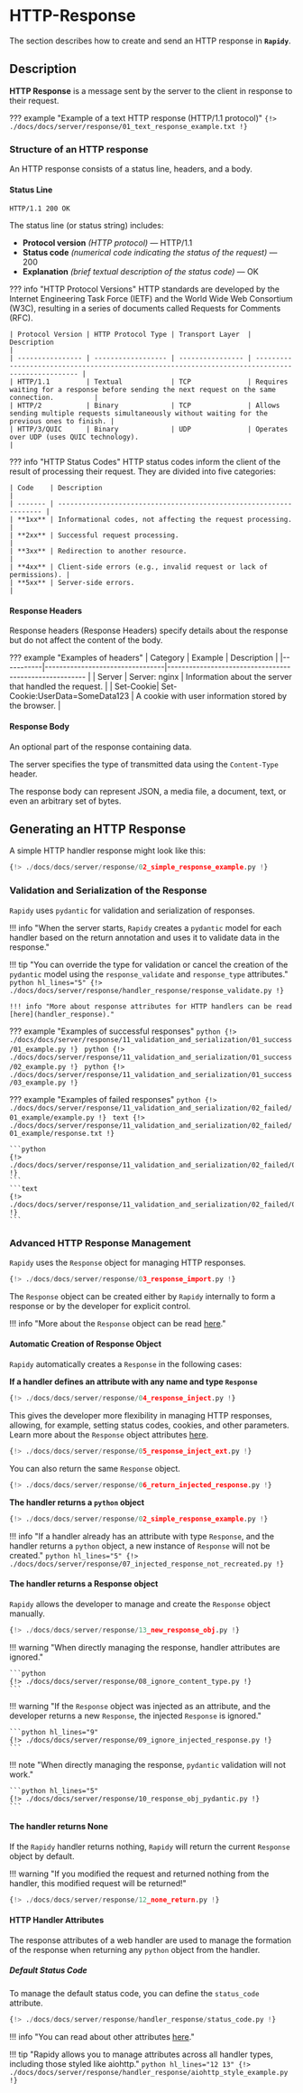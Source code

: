 # HTTP-Response
The section describes how to create and send an HTTP response in **`Rapidy`**.

## Description
**HTTP Response** is a message sent by the server to the client in response to their request.

??? example "Example of a text HTTP response (HTTP/1.1 protocol)"
    ```
    {!> ./docs/docs/server/response/01_text_response_example.txt !}
    ```

### Structure of an HTTP response
An HTTP response consists of a status line, headers, and a body.

#### Status Line
`HTTP/1.1 200 OK`

The status line (or status string) includes:

- **Protocol version** *(HTTP protocol)* — <span class="note-color">HTTP/1.1</span>
- **Status code** *(numerical code indicating the status of the request)* — <span class="green-color">200</span>
- **Explanation** *(brief textual description of the status code)* — OK

??? info "HTTP Protocol Versions"
    HTTP standards are developed by the Internet Engineering Task Force (IETF) and the World Wide Web Consortium (W3C), resulting in a series of documents called Requests for Comments (RFC).

    | Protocol Version | HTTP Protocol Type | Transport Layer  | Description                                                                                      |
    | ---------------- | ------------------ | ---------------- | ------------------------------------------------------------------------------------------------ |
    | HTTP/1.1         | Textual            | TCP              | Requires waiting for a response before sending the next request on the same connection.          |
    | HTTP/2           | Binary             | TCP              | Allows sending multiple requests simultaneously without waiting for the previous ones to finish. |
    | HTTP/3/QUIC      | Binary             | UDP              | Operates over UDP (uses QUIC technology).                                                        |

??? info "HTTP Status Codes"
    HTTP status codes inform the client of the result of processing their request. They are divided into five categories:

    | Code    | Description                                                        |
    | ------- | ------------------------------------------------------------------ |
    | **1xx** | Informational codes, not affecting the request processing.         |
    | **2xx** | Successful request processing.                                     |
    | **3xx** | Redirection to another resource.                                   |
    | **4xx** | Client-side errors (e.g., invalid request or lack of permissions). |
    | **5xx** | Server-side errors.                                                |

#### Response Headers
Response headers (Response Headers) specify details about the response but do not affect the content of the body.

??? example "Examples of headers"
    | Category  | Example                        | Description                                             |
    |-----------|---------------------------------|------------------------------------------------------- |
    | Server    | Server: nginx                   | Information about the server that handled the request. |
    | Set-Cookie| Set-Cookie:UserData=SomeData123 | A cookie with user information stored by the browser.  |

#### Response Body
An optional part of the response containing data.

The server specifies the type of transmitted data using the `Content-Type` header.

The response body can represent JSON, a media file, a document, text, or even an arbitrary set of bytes.

## Generating an HTTP Response
A simple HTTP handler response might look like this:
```python
{!> ./docs/docs/server/response/02_simple_response_example.py !}
```

### Validation and Serialization of the Response
`Rapidy` uses `pydantic` for validation and serialization of responses.

!!! info "When the server starts, `Rapidy` creates a `pydantic` model for each handler based on the return annotation and uses it to validate data in the response."

!!! tip "You can override the type for validation or cancel the creation of the `pydantic` model using the `response_validate` and `response_type` attributes."
    ```python hl_lines="5"
    {!> ./docs/docs/server/response/handler_response/response_validate.py !}
    ```

    !!! info "More about response attributes for HTTP handlers can be read [here](handler_response)."

??? example "Examples of successful responses"
    ```python
    {!> ./docs/docs/server/response/11_validation_and_serialization/01_success/01_example.py !}
    ```
    ```python
    {!> ./docs/docs/server/response/11_validation_and_serialization/01_success/02_example.py !}
    ```
    ```python
    {!> ./docs/docs/server/response/11_validation_and_serialization/01_success/03_example.py !}
    ```

??? example "Examples of failed responses"
    ```python
    {!> ./docs/docs/server/response/11_validation_and_serialization/02_failed/01_example/example.py !}
    ```
    ```text
    {!> ./docs/docs/server/response/11_validation_and_serialization/02_failed/01_example/response.txt !}
    ```

    ```python
    {!> ./docs/docs/server/response/11_validation_and_serialization/02_failed/02_example/example.py !}
    ```
    ```text
    {!> ./docs/docs/server/response/11_validation_and_serialization/02_failed/02_example/response.txt !}
    ```

### Advanced HTTP Response Management
`Rapidy` uses the `Response` object for managing HTTP responses.
```python
{!> ./docs/docs/server/response/03_response_import.py !}
```

The `Response` object can be created either by `Rapidy` internally to form a response or by the developer for explicit control.

!!! info "More about the `Response` object can be read [here](response_object)."

#### Automatic Creation of Response Object
`Rapidy` automatically creates a `Response` in the following cases:

**If a handler defines an attribute with any name and type `Response`**
```python
{!> ./docs/docs/server/response/04_response_inject.py !}
```

This gives the developer more flexibility in managing HTTP responses, allowing, for example, setting status codes, cookies, and other parameters.
Learn more about the `Response` object attributes [here](response_object/#_1).

```python hl_lines="5 9 12"
{!> ./docs/docs/server/response/05_response_inject_ext.py !}
```

You can also return the same `Response` object.
```python hl_lines="5"
{!> ./docs/docs/server/response/06_return_injected_response.py !}
```

**The handler returns a `python` object**
```python hl_lines="5"
{!> ./docs/docs/server/response/02_simple_response_example.py !}
```

!!! info "If a handler already has an attribute with type `Response`, and the handler returns a `python` object, a new instance of `Response` will not be created."
    ```python hl_lines="5"
    {!> ./docs/docs/server/response/07_injected_response_not_recreated.py !}
    ```

#### The handler returns a Response object
`Rapidy` allows the developer to manage and create the `Response` object manually.

```python
{!> ./docs/docs/server/response/13_new_response_obj.py !}
```

!!! warning "When directly managing the response, handler attributes are ignored."

    ```python
    {!> ./docs/docs/server/response/08_ignore_content_type.py !}
    ```

!!! warning "If the `Response` object was injected as an attribute, and the developer returns a new `Response`, the injected `Response` is ignored."

    ```python hl_lines="9"
    {!> ./docs/docs/server/response/09_ignore_injected_response.py !}
    ```

!!! note "When directly managing the response, `pydantic` validation will not work."

    ```python hl_lines="5"
    {!> ./docs/docs/server/response/10_response_obj_pydantic.py !}
    ```

#### The handler returns None
If the `Rapidy` handler returns nothing, `Rapidy` will return the current `Response` object by default.

!!! warning "If you modified the request and returned nothing from the handler, this modified request will be returned!"

```python
{!> ./docs/docs/server/response/12_none_return.py !}
```

#### HTTP Handler Attributes
The response attributes of a web handler are used to manage the formation of the response when returning any `python` object from the handler.

##### Default Status Code
To manage the default status code, you can define the `status_code` attribute.

```python hl_lines="6 13"
{!> ./docs/docs/server/response/handler_response/status_code.py !}
```

!!! info "You can read about other attributes [here](handler_response)."

!!! tip "Rapidy allows you to manage attributes across all handler types, including those styled like aiohttp."
    ```python hl_lines="12 13"
    {!> ./docs/docs/server/response/handler_response/aiohttp_style_example.py !}
    ```

